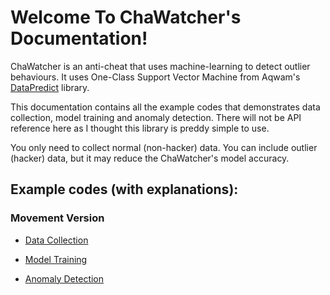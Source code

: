 # Welcome To ChaWatcher's Documentation!

ChaWatcher is an anti-cheat that uses machine-learning to detect outlier behaviours. It uses One-Class Support Vector Machine from Aqwam's [DataPredict](https://aqwamcreates.github.io/DataPredict/) library.

This documentation contains all the example codes that demonstrates data collection, model training and anomaly detection. There will not be API reference here as I thought this library is preddy simple to use.

You only need to collect normal (non-hacker) data. You can include outlier (hacker) data, but it may reduce the ChaWatcher's model accuracy.

## Example codes (with explanations):

### Movement Version

* [Data Collection](ExampleCodes/DataCollection.md)

* [Model Training](ExampleCodes/ModelTraining.md)

* [Anomaly Detection](ExampleCodes/AnomalyDetection.md)

